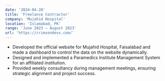 ```yaml
---
date: '2024-04-20'
title: 'Freelance Contractor'
company: 'Mujahid Hospital'
location: 'Islamabad, PK'
range: 'June 2023 – August 2023'
url: 'https://crimsondevs.com/'
---
```


- Developed the official website for Mujahid Hospital, Faisalabad and made a dashboard to control the data on the website dynamically.
- Designed and implemented a Paramedics Institute Management System for an affiliated institution.
- Provided weekly consultancy during management meetings, ensuring strategic alignment and project success.
